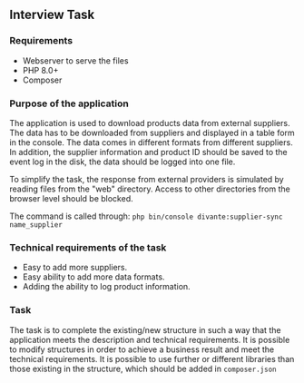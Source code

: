 
## Interview Task

### Requirements

- Webserver to serve the files
- PHP 8.0+
- Composer


### Purpose of the application

The application is used to download products data from external suppliers. The data has to be downloaded from 
suppliers and displayed in a table form in the console. The data comes in different formats from different suppliers.
In addition, the supplier information and product ID should be saved to the event log in the disk, the data should be 
logged into one file.

To simplify the task, the response from external providers is simulated by reading files from the "web" directory. 
Access to other directories from the browser level should be blocked.

The command is called through: `php bin/console divante:supplier-sync name_supplier`

### Technical requirements of the task

- Easy to add more suppliers.
- Easy ability to add more data formats.
- Adding the ability to log product information.

### Task

The task is to complete the existing/new structure in such a way that the application meets the description
and technical requirements.
It is possible to modify structures in order to achieve a business result and meet the technical requirements.
It is possible to use further or different libraries than those existing in the structure, which should be added in
`composer.json`
